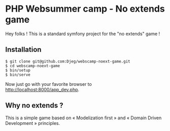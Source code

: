 PHP Websummer camp - No extends game
========================

Hey folks ! This is a standard symfony project for the "no extends" game !

## Installation

```
$ git clone git@github.com:Djeg/webscamp-noext-game.git
$ cd webscamp-noext-game
$ bin/setup
$ bin/serve
```

Now just go with your favorite browser to [http://localhost:8000/app_dev.php](localhost:8000).

## Why no extends ?

This is a simple game based on « Modelization first » and « Domain Driven Development »
principles.
